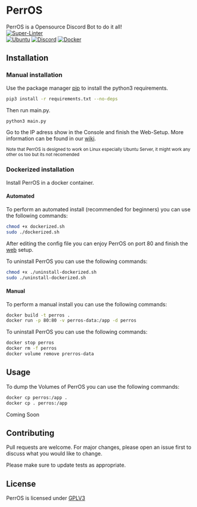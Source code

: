 # PerrOS
PerrOS is a Opensource Discord Bot to do it all!  
[![Super-Linter](https://github.com/cloud-corp/perros/actions/workflows/super-linter.yml/badge.svg)](https://github.com/cloud-corp/perros/actions/workflows/super-linter.yml)  
[![Ubuntu](https://img.shields.io/badge/Ubuntu-E95420?style=for-the-badge&logo=ubuntu&logoColor=white)](https://ubuntu.com/download/server/)
[![Discord](https://img.shields.io/badge/%3CPerros%3E-%237289DA.svg?style=for-the-badge&logo=discord&logoColor=white)](https://discord.gg/pZKPM5kWyk)
[![Docker](https://img.shields.io/badge/docker-%230db7ed.svg?style=for-the-badge&logo=docker&logoColor=white)](https://docker.com)

## Installation

### Manual installation
Use the package manager [pip](https://pip.pypa.io/en/stable/) to install the python3 requirements.

```bash
pip3 install -r requirements.txt --no-deps
```
Then run main.py.
```bash
python3 main.py
```
Go to the IP adress show in the Console and finish the Web-Setup.
More information can be found in our [wiki](https://github.com/cloud-corp/perros/wiki).

<sub>Note that PerrOS is designed to work on Linux especially Ubuntu Server, it might work any other os too but its not recomended</sup>

### Dockerized installation
Install PerrOS in a docker container.
#### Automated
To perform an automated install (recommended for beginners) you can use the following commands:
```bash
chmod +x dockerized.sh
sudo ./dockerized.sh
````
After editing the config file you can enjoy PerrOS on port 80 and finish the [web](127.0.0.1) setup.

To uninstall PerrOS you can use the following commands:
```bash
chmod +x ./uninstall-dockerized.sh
sudo ./uninstall-dockerized.sh
````
#### Manual
To perform a manual install you can use the following commands:
```bash
docker build -t perros .
docker run -p 80:80 -v perros-data:/app -d perros
````
To uninstall PerrOS you can use the following commands:
```bash
docker stop perros
docker rm -f perros
docker volume remove prerros-data
````

## Usage
To dump the Volumes of PerrOS you can use the following commands:
```bash
docker cp perros:/app .
docker cp . perros:/app
```

Coming Soon

## Contributing
Pull requests are welcome. For major changes, please open an issue first to discuss what you would like to change.

Please make sure to update tests as appropriate.

## License
PerrOS is licensed under
[GPLV3](https://choosealicense.com/licenses/gpl-3.0/)
